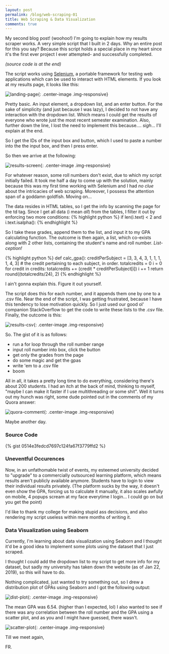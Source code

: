 ```yaml
---
layout: post
permalink: /blog/web-scraping-01
title: Web Scraping & Data Visualization
comments: true
---
```


<style>
  .center-image{
      margin: 0 auto;
      display: block;
  }
</style>

My second blog post! (woohoo!)
I'm going to explain how my results scraper works. A very simple script that I built in 2 days. Why an entire post for this you say? Because this script holds a special place in my heart since it's the first ever project I ever attempted- and successfully completed. 

*(source code is at the end)*


The script works using [Selenium](https://www.seleniumhq.org/), a portable framework for testing web applications which can be used to interact with HTML elements. If you look at my results page, it looks like this: 

![landing-page](/images/landing-page.png){: .center-image .img-responsive}

Pretty basic. An input element, a dropdown list, and an enter button. For the sake of simplicity (and just because I was lazy), I decided to not have any interaction with the dropdown list. Which means I could get the results of everyone who wrote just the most recent semester examination. Also, further down the line, I lost the need to implement this because.... *sigh*... I'll explain at the end. 

So I get the IDs of the input box and button, which I used to paste a number into the the input box, and then I press enter.

So then we arrive at the following: 

![results-screen](/images/results-screen.png){: .center-image .img-responsive}

For whatever reason, some roll numbers don't exist, due to which my script initially failed. It took me half a day to come up with the solution, mainly because this was my first time working with Selenium and I had *no clue* about the intricacies of web scraping. Moreover, I possess the attention span of a goddamn goldfish. Moving on...

The data resides in HTML tables, so I get the info by scanning the page for the td tag. Since I get all data (i mean *all*) from the tables, I filter it out by enforcing two more conditions: {% highlight python %} if len(i.text) < 2 and i.text.isalpha(): {% endhighlight %}


So I take these grades, append them to the list, and input it to my GPA calculating function. The outcome is then again, a list, which co-exists along with 2 other lists, containing the student's name and roll number. *List-ception!*

{% highlight python %}
def calc_gpa():
    creditPerSubject = [3, 3, 4, 3, 1, 1, 1, 1, 4, 3]  # the credit pertaining to each subject, in order.
    totalcredits = 0
    i = 0
    for credit in credits:
        totalcredits += (credit * creditPerSubject[i])
        i += 1
    return round((totalcredits/24), 2)
{% endhighlight %} 


I ain't gonna explain this. Figure it out yourself.

The script does this for each number, and it appends them one by one to a .csv file. Near the end of the script, I was getting frustrated, because I have this tendency to lose motivation quickly. So I just used our good ol' companion StackOverflow to get the code to write these lists to the .csv file. Finally, the outcome is this: 

![results-csv](/images/results-csv.png){: .center-image .img-responsive}

So. The gist of it is as follows: 

* run a for loop through the roll number range
* input roll number into box, click the button
* get only the grades from the page
* do some magic and get the gpas
* write 'em to a .csv file
* boom

All in all, it takes a pretty long time to do everything, considering there's about 200 students. I had an itch at the back of mind, thinking to myself, "maybe I can make it faster if I use multithreading or some shit". Well it turns out my hunch was right, some dude pointed out in the comments of my Quora answer: 

![quora-comment](/images/quora-comment.png){: .center-image .img-responsive}

Maybe another day.

### Source Code

{% gist 0514e3fedcd7697c124fa67f3779ffd2 %}

### Uneventful Occurences

Now, in an unfathomable twist of events, my esteemed university decided to "upgrade" to a commercially outsourced learning platform, which means results aren't publicly available anymore. Students have to login to view their individual results privately. (The platform sucks by the way, it doesn't even show the GPA, forcing us to calculate it manually, it also scales awfully on mobile, 4 popups scream at my face everytime I login... I could go on but you get the point)

I'd like to thank my college for making stupid ass decisions, and also rendering my script useless within mere months of writing it. 

### Data Visualization using Seaborn

Currently, I'm learning about data visualization using Seaborn and I thought it'd be a good idea to implement some plots using the dataset that I just scraped.

I thought I could add the dropdown list to my script to get more info for my dataset, but sadly my university has taken down the website (as of Jan 22, 2019), so this will have to do.

Nothing complicated, just wanted to try something out, so I drew a distribution plot of GPAs using Seaborn and I got the following output: 

![dist-plot](/images/dist-plot-gpa.png){: .center-image .img-responsive}

The mean GPA was 6.54. (higher than I expected, lol) I also wanted to see if there was any correlation between the roll number and the GPA using a scatter plot, and as you and I might have guessed, there wasn't. 


![scatter-plot](/images/scatter-plot-gpa.png){: .center-image .img-responsive}

Till we meet again, 

FR.
